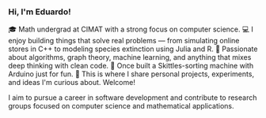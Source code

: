 ### Hi, I'm Eduardo!

🎓 Math undergrad at CIMAT with a strong focus on computer science.
💻 I enjoy building things that solve real problems — from simulating online stores in C++ to modeling species extinction using Julia and R.
🧠 Passionate about algorithms, graph theory, machine learning, and anything that mixes deep thinking with clean code.
🍬 Once built a Skittles-sorting machine with Arduino just for fun.
📁 This is where I share personal projects, experiments, and ideas I'm curious about. Welcome!

I aim to pursue a career in software development and contribute to research groups focused on computer science and mathematical applications.

